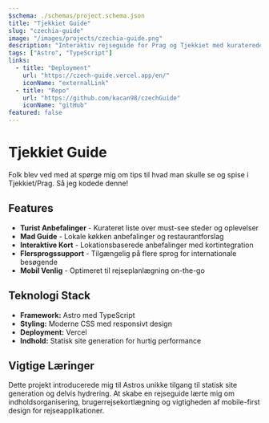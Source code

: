 ```yaml
---
$schema: ./schemas/project.schema.json
title: "Tjekkiet Guide"
slug: "czechia-guide"
image: "/images/projects/czechia-guide.png"
description: "Interaktiv rejseguide for Prag og Tjekkiet med kuraterede anbefalinger til turister og madentusiaster."
tags: ["Astro", "TypeScript"]
links:
  - title: "Deployment"
    url: "https://czech-guide.vercel.app/en/"
    iconName: "externalLink"
  - title: "Repo"
    url: "https://github.com/kacan98/czechGuide"
    iconName: "gitHub"
featured: false
---
```


# Tjekkiet Guide

Folk blev ved med at spørge mig om tips til hvad man skulle se og spise i Tjekkiet/Prag. Så jeg kodede denne!

## Features

- **Turist Anbefalinger** - Kurateret liste over must-see steder og oplevelser
- **Mad Guide** - Lokale køkken anbefalinger og restaurantforslag
- **Interaktive Kort** - Lokationsbaserede anbefalinger med kortintegration
- **Flersprogssupport** - Tilgængelig på flere sprog for internationale besøgende
- **Mobil Venlig** - Optimeret til rejseplanlægning on-the-go

## Teknologi Stack

- **Framework:** Astro med TypeScript
- **Styling:** Moderne CSS med responsivt design
- **Deployment:** Vercel
- **Indhold:** Statisk site generation for hurtig performance

## Vigtige Læringer

Dette projekt introducerede mig til Astros unikke tilgang til statisk site generation og delvis hydrering. At skabe en rejseguide lærte mig om indholdsorganisering, brugerrejsekortlægning og vigtigheden af mobile-first design for rejseapplikationer.